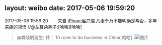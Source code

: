 layout: weibo
date: 2017-05-06 19:59:20
---
2017-05-06 19:59:20  &nbsp;&nbsp;&nbsp;&nbsp;&nbsp;&nbsp; 来自 <a href="http://app.weibo.com/t/feed/9ksdit" rel="nofollow">iPhone客户端</a>
凡事千万不能明确是与否，多年来痛的领悟 //@左耳朵耗子:[哈哈][哈哈]
>  @龚晓明医生: 转： 10 rules to do business in China[哈哈] ​​​
>  ![图片](https://wx4.sinaimg.cn/large/3ed43aafly1ffbr9t6qeej20ly0m8whm.jpg)
